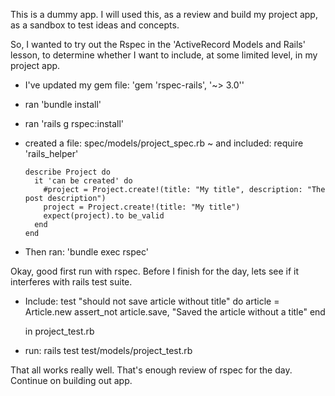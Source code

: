 This is a dummy app.  I will used this, as a review and build my project app, as a sandbox to test ideas and concepts.  

So, I wanted to try out the Rspec in the 'ActiveRecord Models and Rails' lesson, to determine whether I want to include, at some limited level, in my project app.
  * I've updated my gem file: 'gem 'rspec-rails', '~> 3.0''
  * ran 'bundle install'
  * ran 'rails g rspec:install'
  * created a file: spec/models/project_spec.rb
   ~ and included:
      require 'rails_helper'

        describe Project do
          it 'can be created' do
            #project = Project.create!(title: "My title", description: "The post description")
            project = Project.create!(title: "My title")
            expect(project).to be_valid
          end
        end
  * Then ran: 'bundle exec rspec'

Okay, good first run with rspec. Before I finish for the day, lets see if it interferes with rails test suite.  
  * Include:
      test "should not save article without title" do
        article = Article.new
        assert_not article.save, "Saved the article without a title"
      end

    in project_test.rb
  * run: rails test test/models/project_test.rb

That all works really well.  That's enough review of rspec for the day.  Continue on building out app.  
